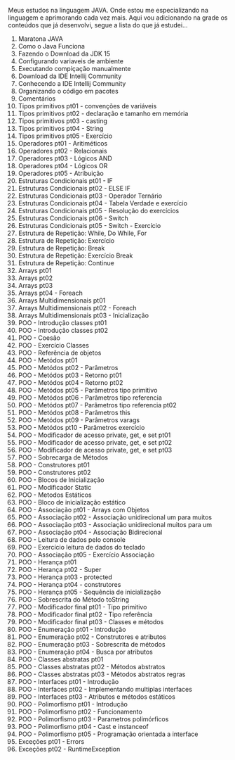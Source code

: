Meus estudos na linguagem JAVA.
Onde estou me especializando na linguagem e aprimorando cada vez mais.
Aqui vou adicionando na grade os conteúdos que já desenvolvi, segue a lista do que já estudei...

1.	Maratona JAVA
2.	Como o Java Funciona
3.	Fazendo o Download da JDK 15
4.	Configurando variaveis de ambiente
5.	Executando compiçação manualmente
6.	Download da IDE Intellij Community
7.	Conhecendo a IDE Intellij Community
8.	Organizando o código em pacotes
9.	Comentários
10.	Tipos primitivos pt01 - convenções de variáveis
11.	Tipos primitivos pt02 - declaração e tamanho em memória
12.	Tipos primitivos pt03 - casting
13.	Tipos primitivos pt04 - String
14.	Tipos primitivos pt05 - Exercício
15.	Operadores pt01 - Aritiméticos
16.	Operadores pt02 - Relacionais
17.	Operadores pt03 - Lógicos AND
18.	Operadores pt04 - Lógicos OR
19.	Operadores pt05 - Atribuição
20.	Estruturas Condicionais pt01 - IF
21.	Estruturas Condicionais pt02 - ELSE IF
22.	Estruturas Condicionais pt03 - Operador Ternário
23.	Estruturas Condicionais pt04 - Tabela Verdade e exercício
24.	Estruturas Condicionais pt05 - Resolução do exercícios
25.	Estruturas Condicionais pt06 - Switch
26.	Estruturas Condicionais pt05 - Switch - Exercício
27.	Estrutura de Repetição: While, Do While, For
28.	Estrutura de Repetição: Exercício
29.	Estrutura de Repetição: Break
30.	Estrutura de Repetição: Exercício Break
31.	Estrutura de Repetição: Continue
32.	Arrays pt01
33.	Arrays pt02
34.	Arrays pt03
35.	Arrays pt04 - Foreach
36.	Arrays Multidimensionais pt01
37.	Arrays Multidimensionais pt02 - Foreach
38.	Arrays Multidimensionais pt03 - Inicialização
39.	POO - Introdução classes pt01
40.	POO - Introdução classes pt02
41.	POO - Coesão
42.	POO - Exercício Classes
43.	POO - Referência de objetos
44.	POO - Metódos pt01
45.	POO - Metódos pt02 - Parâmetros
46.	POO - Metódos pt03 - Retorno pt01
47.	POO - Metódos pt04 - Retorno pt02
48.	POO - Metódos pt05 - Parâmetros tipo primitivo
49.	POO - Metódos pt06 - Parâmetros tipo referencia
50.	POO - Metódos pt07 - Parâmetros tipo referencia pt02
51.	POO - Metódos pt08 - Parâmetros this
52.	POO - Metódos pt09 - Parâmetros varags
53.	POO - Metódos pt10 - Parâmetros exercício
54.	POO - Modificador de acesso private, get, e set pt01
55.	POO - Modificador de acesso private, get, e set pt02
56.	POO - Modificador de acesso private, get, e set pt03
57.	POO - Sobrecarga de Métodos
58.	POO - Construtores pt01
59.	POO - Construtores pt02
60.	POO - Blocos de Inicialização
61.	POO - Modificador Static
62.	POO - Metodos Estáticos
63.	POO - Bloco de inicialização estático
64.	POO - Associação pt01 - Arrays com Objetos
65.	POO - Associação pt02 - Associação unidirecional um para muitos
66.	POO - Associação pt03 - Associação unidirecional muitos para um 
67.	POO - Associação pt04 - Associação Bidirecional
68.	POO - Leitura de dados pelo console
69.	POO - Exercício leitura de dados do teclado
70.	POO - Associação pt05 - Exercício Associação
71.	POO - Herança pt01
72.	POO - Herança pt02 - Super
73.	POO - Herança pt03 - protected
74.	POO - Herança pt04 - construtores
75.	POO - Herança pt05 - Sequência de inicialização 
76.	POO - Sobrescrita do Método toString
77.	POO - Modificador final pt01 - Tipo primitivo
78.	POO - Modificador final pt02 - Tipo referência
79.	POO - Modificador final pt03 - Classes e métodos
80. POO - Enumeração pt01 - Introdução
81. POO - Enumeração pt02 - Construtores e atributos
82. POO - Enumeração pt03 - Sobrescrita de métodos
83.	POO - Enumeração pt04 - Busca por atributos
84.	POO - Classes abstratas pt01
85.	POO - Classes abstratas pt02 - Métodos abstratos
86.	POO - Classes abstratas pt03 - Métodos abstratos regras
87.	POO - Interfaces pt01 - Introdução
88.	POO - Interfaces pt02 - Implementando multiplas interfaces
89.	POO - Interfaces pt03 - Atributos e métodos estáticos
90.	POO - Polimorfismo pt01 - Introdução
91.	POO - Polimorfismo pt02 - Funcionamento
92.	POO - Polimorfismo pt03 - Parametros polimórficos
93.	POO - Polimorfismo pt04 - Cast e instanceof
94.	POO - Polimorfismo pt05 - Programação orientada a interface
95. Exceções pt01 - Errors
96. Exceções pt02 - RuntimeException















